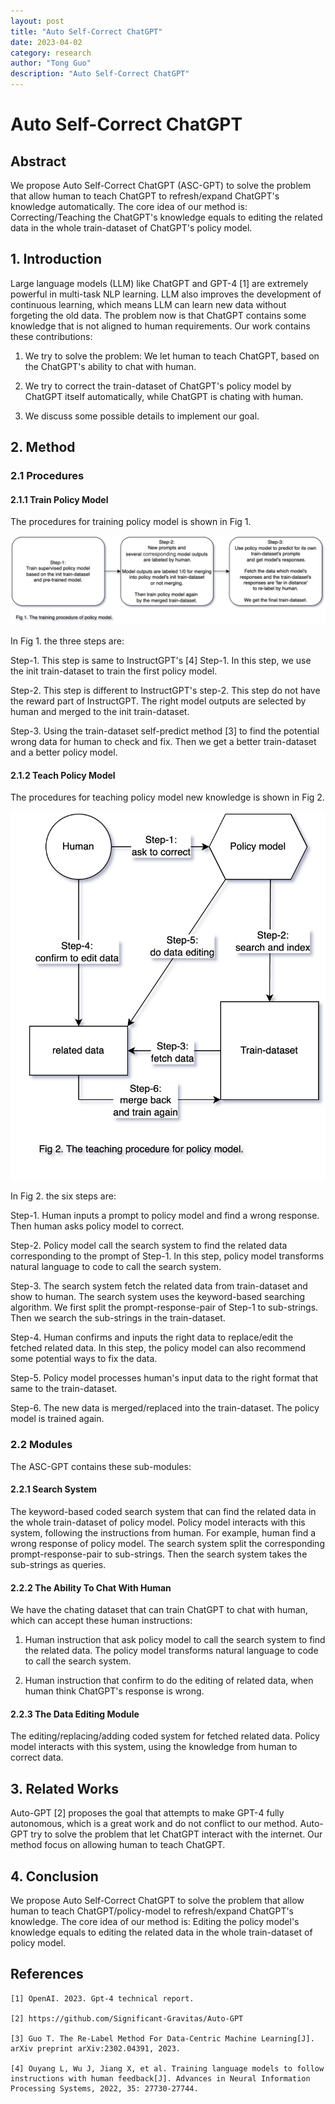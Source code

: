 ```yaml
---
layout: post
title: "Auto Self-Correct ChatGPT"
date: 2023-04-02
category: research
author: "Tong Guo"
description: "Auto Self-Correct ChatGPT"
---
```

# Auto Self-Correct ChatGPT

## Abstract

We propose Auto Self-Correct ChatGPT (ASC-GPT) to solve the problem that allow human to teach ChatGPT to refresh/expand ChatGPT's knowledge automatically. 
The core idea of our method is: Correcting/Teaching the ChatGPT's knowledge equals to editing the related data in the whole train-dataset of ChatGPT's policy model.

## 1. Introduction

Large language models (LLM) like ChatGPT and GPT-4 [1] are extremely powerful in multi-task NLP learning.
LLM also improves the development of continuous learning, which means LLM can learn new data without forgeting the old data.
The problem now is that ChatGPT contains some knowledge that is not aligned to human requirements.
Our work contains these contributions:

1. We try to solve the problem: We let human to teach ChatGPT, based on the ChatGPT's ability to chat with human.

2. We try to correct the train-dataset of ChatGPT's policy model by ChatGPT itself automatically, while ChatGPT is chating with human.

3. We discuss some possible details to implement our goal.


## 2. Method

### 2.1 Procedures

#### 2.1.1 Train Policy Model 

The procedures for training policy model is shown in Fig 1. 

![fig1](/assets/png/self-correct-chatgpt/fig1.png)

In Fig 1. the three steps are:

Step-1. This step is same to InstructGPT's [4] Step-1. In this step, we use the init train-dataset to train the first policy model.

Step-2. This step is different to InstructGPT's step-2. This step do not have the reward part of InstructGPT. The right model outputs are selected by human and merged to the init train-dataset.

Step-3. Using the train-dataset self-predict method [3] to find the potential wrong data for human to check and fix. Then we get a better train-dataset and a better policy model.

#### 2.1.2 Teach Policy Model 

The procedures for teaching policy model new knowledge is shown in Fig 2.

![fig2](/assets/png/self-correct-chatgpt/fig2.png)

In Fig 2. the six steps are:

Step-1. Human inputs a prompt to policy model and find a wrong response. Then human asks policy model to correct.

Step-2. Policy model call the search system to find the related data corresponding to the prompt of Step-1. In this step, policy model transforms natural language to code to call the search system. 

Step-3. The search system fetch the related data from train-dataset and show to human. The search system uses the keyword-based searching algorithm. We first split the prompt-response-pair of Step-1 to sub-strings. Then we search the sub-strings in the train-dataset.

Step-4. Human confirms and inputs the right data to replace/edit the fetched related data. In this step, the policy model can also recommend some potential ways to fix the data.

Step-5. Policy model processes human's input data to the right format that same to the train-dataset.

Step-6. The new data is merged/replaced into the train-dataset. The policy model is trained again.

### 2.2 Modules

The ASC-GPT contains these sub-modules:

#### 2.2.1 Search System

The keyword-based coded search system that can find the related data in the whole train-dataset of policy model. 
Policy model interacts with this system, following the instructions from human. 
For example, human find a wrong response of policy model. The search system split the corresponding prompt-response-pair to sub-strings. Then the search system takes the sub-strings as queries.

#### 2.2.2 The Ability To Chat With Human

We have the chating dataset that can train ChatGPT to chat with human, which can accept these human instructions: 

1. Human instruction that ask policy model to call the search system to find the related data. The policy model transforms natural language to code to call the search system.

2. Human instruction that confirm to do the editing of related data, when human think ChatGPT's response is wrong. 

#### 2.2.3 The Data Editing Module

The editing/replacing/adding coded system for fetched related data. 
Policy model interacts with this system, using the knowledge from human to correct data.




## 3. Related Works

Auto-GPT [2] proposes the goal that attempts to make GPT-4 fully autonomous, which is a great work and do not conflict to our method.
Auto-GPT try to solve the problem that let ChatGPT interact with the internet. Our method focus on allowing human to teach ChatGPT. 

## 4. Conclusion

We propose Auto Self-Correct ChatGPT to solve the problem that allow human to teach ChatGPT/policy-model to refresh/expand ChatGPT's knowledge.
The core idea of our method is: Editing the policy model's knowledge equals to editing the related data in the whole train-dataset of policy model.

## References

```
[1] OpenAI. 2023. Gpt-4 technical report.

[2] https://github.com/Significant-Gravitas/Auto-GPT

[3] Guo T. The Re-Label Method For Data-Centric Machine Learning[J]. arXiv preprint arXiv:2302.04391, 2023.

[4] Ouyang L, Wu J, Jiang X, et al. Training language models to follow instructions with human feedback[J]. Advances in Neural Information Processing Systems, 2022, 35: 27730-27744.
```

 
